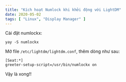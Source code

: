```yaml
---
title: "Kích hoạt Numlock khi khởi động với LightDM"
date: 2020-05-02
tags: [ "Linux", "Display Manager" ]
---
```


Cài đặt numlockx:

```shell
yay -S numlockx
```

Mở file `/etc/lightdm/lightdm.conf`, thêm dòng như sau:

```shell
[Seat:*]
greeter-setup-script=/usr/bin/numlockx on
```

Vậy là xong!!
